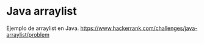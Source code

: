 # Java arraylist
 Ejemplo de arraylist en Java. https://www.hackerrank.com/challenges/java-arraylist/problem
